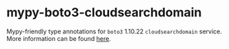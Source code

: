 # mypy-boto3-cloudsearchdomain

Mypy-friendly type annotations for `boto3` 1.10.22 `cloudsearchdomain` service.
More information can be found [here](https://github.com/vemel/mypy_boto3).